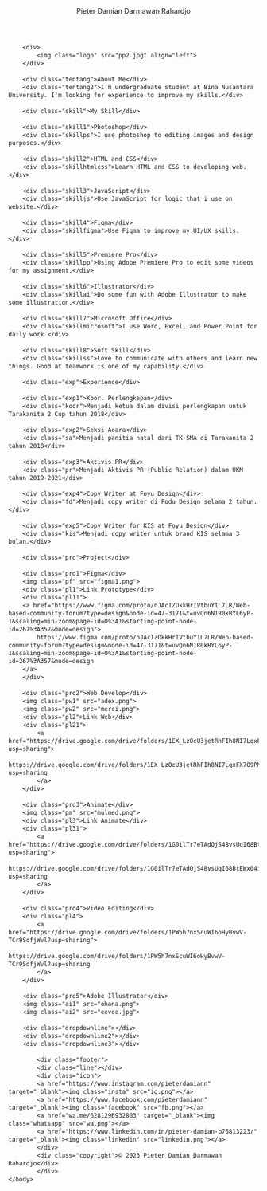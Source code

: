 <!DOCTYPE html>
<html lang="en">
    <head>
        <meta charset="UTF-8">
        <meta http-equiv="X-UA-Compatible" content="IE=edge">
        <meta name="viewport" content="width=device-width, initial-scale=1.0">
        <link rel="stylesheet" href="home.css">
    </head>
    <body>
        <header>
            <div class="header"></div>
            <div class="title">Pieter Damian Darmawan Rahardjo</div>
        </header>

        <div>
            <img class="logo" src="pp2.jpg" align="left">
        </div>

        <div class="tentang">About Me</div>
        <div class="tentang2">I'm undergraduate student at Bina Nusantara University. I'm looking for experience to improve my skills.</div>

        <div class="skill">My Skill</div>

        <div class="skill1">Photoshop</div>
        <div class="skillps">I use photoshop to editing images and design purposes.</div>

        <div class="skill2">HTML and CSS</div>
        <div class="skillhtmlcss">Learn HTML and CSS to developing web.</div>

        <div class="skill3">JavaScript</div>
        <div class="skilljs">Use JavaScript for logic that i use on website.</div>

        <div class="skill4">Figma</div>
        <div class="skillfigma">Use Figma to improve my UI/UX skills.</div>

        <div class="skill5">Premiere Pro</div>
        <div class="skillpp">Using Adobe Premiere Pro to edit some videos for my assignment.</div>

        <div class="skill6">Illustrator</div>
        <div class="skillai">Do some fun with Adobe Illustrator to make some illustration.</div>

        <div class="skill7">Microsoft Office</div>
        <div class="skillmicrosoft">I use Word, Excel, and Power Point for daily work.</div>

        <div class="skill8">Soft Skill</div>
        <div class="skillss">Love to communicate with others and learn new things. Good at teamwork is one of my capability.</div>

        <div class="exp">Experience</div>
        
        <div class="exp1">Koor. Perlengkapan</div>
        <div class="koor">Menjadi ketua dalam divisi perlengkapan untuk Tarakanita 2 Cup tahun 2018</div>

        <div class="exp2">Seksi Acara</div>
        <div class="sa">Menjadi panitia natal dari TK-SMA di Tarakanita 2 tahun 2018</div>

        <div class="exp3">Aktivis PR</div>
        <div class="pr">Menjadi Aktivis PR (Public Relation) dalam UKM tahun 2019-2021</div>

        <div class="exp4">Copy Writer at Foyu Design</div>
        <div class="fd">Menjadi copy writer di Fodu Design selama 2 tahun.</div>

        <div class="exp5">Copy Writer for KIS at Foyu Design</div>
        <div class="kis">Menjadi copy writer untuk brand KIS selama 3 bulan.</div>

        <div class="pro">Project</div>

        <div class="pro1">Figma</div>
        <img class="pf" src="figma1.png">
        <div class="pl1">Link Prototype</div>
        <div class="pl11"> 
        <a href="https://www.figma.com/proto/nJAcIZOkkHrIVtbuYIL7LR/Web-based-community-forum?type=design&node-id=47-3171&t=uvQn6N1R0kBYL6yP-1&scaling=min-zoom&page-id=0%3A1&starting-point-node-id=267%3A357&mode=design">
            https://www.figma.com/proto/nJAcIZOkkHrIVtbuYIL7LR/Web-based-community-forum?type=design&node-id=47-3171&t=uvQn6N1R0kBYL6yP-1&scaling=min-zoom&page-id=0%3A1&starting-point-node-id=267%3A357&mode=design
        </a>
        </div>

        <div class="pro2">Web Develop</div>
        <img class="pw1" src="adex.png">
        <img class="pw2" src="merci.png">
        <div class="pl2">Link Web</div>
        <div class="pl21">
            <a href="https://drive.google.com/drive/folders/1EX_LzOcU3jetRhFIh8NI7LqxFX7O9PM5?usp=sharing">
                https://drive.google.com/drive/folders/1EX_LzOcU3jetRhFIh8NI7LqxFX7O9PM5?usp=sharing
            </a>
        </div>

        <div class="pro3">Animate</div>
        <img class="pm" src="mulmed.png">
        <div class="pl3">Link Animate</div>
        <div class="pl31">
            <a href="https://drive.google.com/drive/folders/1G0ilTr7eTAdQjS48vsUqI68BtEWx04io?usp=sharing">
                https://drive.google.com/drive/folders/1G0ilTr7eTAdQjS48vsUqI68BtEWx04io?usp=sharing
            </a>
        </div>

        <div class="pro4">Video Editing</div>
        <div class="pl4">
            <a href="https://drive.google.com/drive/folders/1PW5h7nxScuWI6oHyBvwV-TCr9SdfjWvl?usp=sharing">
                https://drive.google.com/drive/folders/1PW5h7nxScuWI6oHyBvwV-TCr9SdfjWvl?usp=sharing
            </a>
        </div>

        <div class="pro5">Adobe Illustrator</div>
        <img class="ai1" src="ohana.png">
        <img class="ai2" src="eevee.jpg">

        <div class="dropdownline"></div>
        <div class="dropdownline2"></div>
        <div class="dropdownline3"></div>

            <div class="footer">
            <div class="line"></div>
            <div class="icon">
            <a href="https://www.instagram.com/pieterdamiann" target="_blank"><img class="insta" src="ig.png"></a>
            <a href="https://www.facebook.com/pieterdamiann" target="_blank"><img class="facebook" src="fb.png"></a>
            <a href="wa.me/6281296932803" target="_blank"><img class="whatsapp" src="wa.png"></a>
            <a href="https://www.linkedin.com/in/pieter-damian-b75813223/" target="_blank"><img class="linkedin" src="linkedin.png"></a>
            </div>
            <div class="copyright">© 2023 Pieter Damian Darmawan Rahardjo</div>
            </div>
    </body>
</html>
